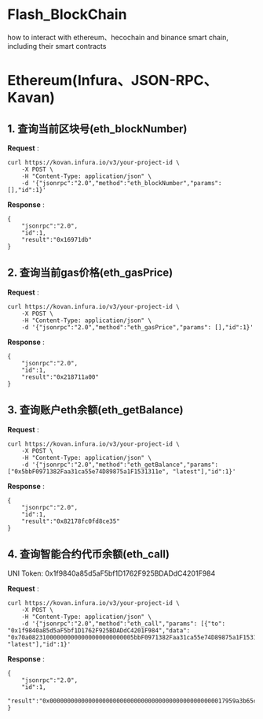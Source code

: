 # Flash_BlockChain
how to interact with ethereum、hecochain and binance smart chain, including their smart contracts

# Ethereum(Infura、JSON-RPC、Kavan)

## 1. 查询当前区块号(eth_blockNumber)

**Request** :

```shell script
curl https://kovan.infura.io/v3/your-project-id \
    -X POST \
    -H "Content-Type: application/json" \
    -d '{"jsonrpc":"2.0","method":"eth_blockNumber","params": [],"id":1}'
```
**Response** :
```shell script
{
    "jsonrpc":"2.0",
    "id":1,
    "result":"0x16971db"
}
```

## 2. 查询当前gas价格(eth_gasPrice)

**Request** :

```shell script
curl https://kovan.infura.io/v3/your-project-id \
    -X POST \
    -H "Content-Type: application/json" \
    -d '{"jsonrpc":"2.0","method":"eth_gasPrice","params": [],"id":1}'
```
**Response** :
```shell script
{
    "jsonrpc":"2.0",
    "id":1,
    "result":"0x218711a00"
}
```

## 3. 查询账户eth余额(eth_getBalance)

**Request** :

```shell script
curl https://kovan.infura.io/v3/your-project-id \
    -X POST \
    -H "Content-Type: application/json" \
    -d '{"jsonrpc":"2.0","method":"eth_getBalance","params": ["0x5bbF0971382Faa31ca55e74D89875a1F1531311e", "latest"],"id":1}'
```
**Response** :
```shell script
{
    "jsonrpc":"2.0",
    "id":1,
    "result":"0x82178fc0fd8ce35"
}
```

## 4. 查询智能合约代币余额(eth_call)
UNI Token: 
0x1f9840a85d5aF5bf1D1762F925BDADdC4201F984

**Request** :

```shell script
curl https://kovan.infura.io/v3/your-project-id \
    -X POST \
    -H "Content-Type: application/json" \
    -d '{"jsonrpc":"2.0","method":"eth_call","params": [{"to": "0x1f9840a85d5aF5bf1D1762F925BDADdC4201F984","data": "0x70a082310000000000000000000000005bbF0971382Faa31ca55e74D89875a1F1531311e"}, "latest"],"id":1}'
```
**Response** :
```shell script
{
    "jsonrpc":"2.0",
    "id":1,
    "result":"0x00000000000000000000000000000000000000000000000017959a3b65cd8d9c"
}
```